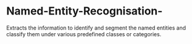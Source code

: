 # Named-Entity-Recognisation-
Extracts the information to identify and segment the named entities and classify them under various predefined classes or categories. 

